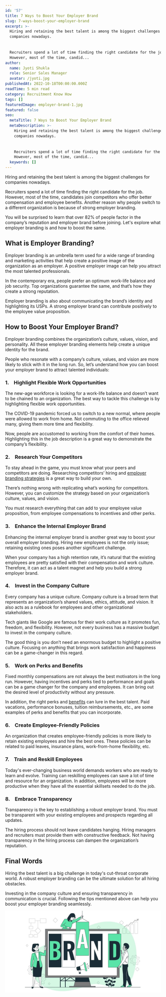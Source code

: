 ```yaml
---
id: '57'
title: 7 Ways to Boost Your Employer Brand
slug: 7-ways-boost-your-employer-brand
excerpt: >-
  Hiring and retaining the best talent is among the biggest challenges for
  companies nowadays.


  Recruiters spend a lot of time finding the right candidate for the job.
  However, most of the time, candid...
author:
  name: Jyoti Shukla
  role: Senior Sales Manager
  avatar: /jyoti.jpg
publishedAt: 2022-10-18T00:00:00.000Z
readTime: 5 min read
category: Recruitment Know How
tags: []
featuredImage: employer-brand-1.jpg
featured: false
seo:
  metaTitle: 7 Ways to Boost Your Employer Brand
  metaDescription: >-
    Hiring and retaining the best talent is among the biggest challenges for
    companies nowadays.


    Recruiters spend a lot of time finding the right candidate for the job.
    However, most of the time, candid...
  keywords: []
---
```


Hiring and retaining the best talent is among the biggest challenges for companies nowadays.

Recruiters spend a lot of time finding the right candidate for the job. However, most of the time, candidates join competitors who offer better compensation and employee benefits. Another reason why people switch to a different organization is because of strong employer branding.

<!--more-->

You will be surprised to learn that over 82% of people factor in the company’s reputation and employer brand before joining. Let's explore what employer branding is and how to boost the same.

## What is Employer Branding?

Employer branding is an umbrella term used for a wide range of branding and marketing activities that help create a positive image of the organization as an employer. A positive employer image can help you attract the most talented professionals.

In the contemporary era, people prefer an optimum work-life balance and job security. Top organizations guarantee the same, and that’s how they create a strong reputation.

Employer branding is also about communicating the brand’s identity and highlighting its USPs. A strong employer brand can contribute positively to the employee value proposition.

## How to Boost Your Employer Brand?

Employer branding combines the organization’s culture, values, vision, and personality. All these employer branding elements help create a unique identity for the brand.

People who resonate with a company’s culture, values, and vision are more likely to stick with it in the long run. So, let’s understand how you can boost your employer brand to attract talented individuals:

### 1.    Highlight Flexible Work Opportunities

The new-age workforce is looking for a work-life balance and doesn’t want to be chained to an organization. The best way to tackle this challenge is by highlighting flexible work opportunities.

The COVID-19 pandemic forced us to switch to a new normal, where people were allowed to work from home. Not commuting to the office relieved many, giving them more time and flexibility.

Now, people are accustomed to working from the comfort of their homes. Highlighting this in the job description is a great way to demonstrate the company’s flexibility.

### 2.    Research Your Competitors  

To stay ahead in the game, you must know what your peers and competitors are doing. Researching competitors’ hiring and [employer branding strategies](https://www.thetalentpool.ai/blogs/how-build-talent-mobility-plan-and-benefits-it) is a great way to build your own.

There’s nothing wrong with replicating what’s working for competitors. However, you can customize the strategy based on your organization’s culture, values, and vision.

You must research everything that can add to your employee value proposition, from employee compensations to incentives and other perks.

### 3.    Enhance the Internal Employer Brand

Enhancing the internal employer brand is another great way to boost your overall employer branding. Hiring new employees is not the only issue; retaining existing ones poses another significant challenge.

When your company has a high retention rate, it’s natural that the existing employees are pretty satisfied with their compensation and work culture. Therefore, it can act as a talent magnet and help you build a strong employer brand.

### 4.    Invest in the Company Culture

Every company has a unique culture. Company culture is a broad term that represents an organization’s shared values, ethics, attitude, and vision. It also acts as a rulebook for employees and other organizational stakeholders.

Tech giants like Google are famous for their work culture as it promotes fun, freedom, and flexibility. However, not every business has a massive budget to invest in the company culture.

The good thing is you don’t need an enormous budget to highlight a positive culture. Focusing on anything that brings work satisfaction and happiness can be a game-changer in this regard.

### 5.    Work on Perks and Benefits

Fixed monthly compensations are not always the best motivators in the long run. However, having incentives and perks tied to performance and goals can be a game changer for the company and employees. It can bring out the desired level of productivity without any pressure.

In addition, the right perks and [benefits](https://www.thetalentpool.ai/recruitment-management-software-benefits) can lure in the best talent. Paid vacations, performance bonuses, tuition reimbursements, etc., are some examples of perks and benefits that you can incorporate.

### 6.    Create Employee-Friendly Policies

An organization that creates employee-friendly policies is more likely to retain existing employees and hire the best ones. These policies can be related to paid leaves, insurance plans, work-from-home flexibility, etc.

### 7.    Train and Reskill Employees

Today's ever-changing business world demands workers who are ready to learn and evolve. Training can reskilling employees can save a lot of time and resource for an organization. In addition, employees will be more productive when they have all the essential skillsets needed to do the job.

### 8.    Embrace Transparency

Transparency is the key to establishing a robust employer brand. You must be transparent with your existing employees and prospects regarding all updates.

The hiring process should not leave candidates hanging. Hiring managers and recruiters must provide them with constructive feedback. Not having transparency in the hiring process can dampen the organization’s reputation.

## Final Words

Hiring the best talent is a big challenge in today's cut-throat corporate world. A robust employer branding can be the ultimate solution for all hiring obstacles.

Investing in the company culture and ensuring transparency in communication is crucial. Following the tips mentioned above can help you boost your employer branding seamlessly.

![employer-brand](images/employer-brand-1-1024x536.jpg)

